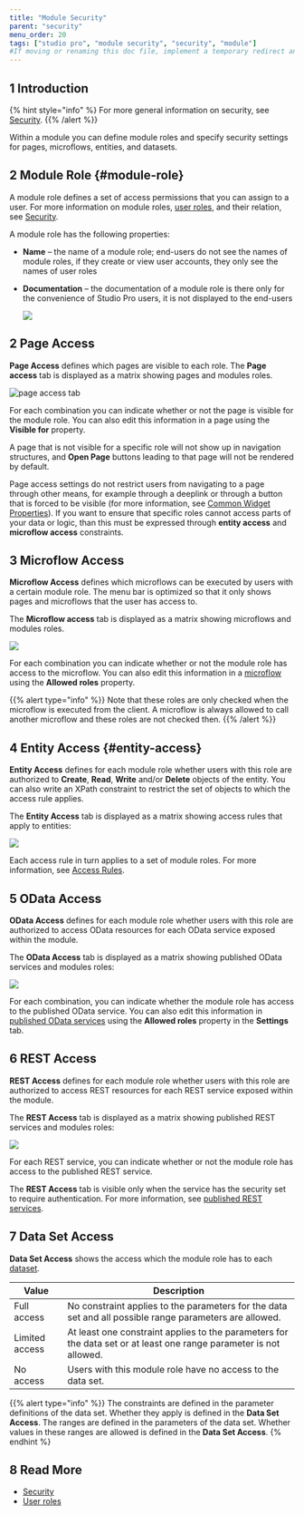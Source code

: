 ```yaml
---
title: "Module Security"
parent: "security"
menu_order: 20
tags: ["studio pro", "module security", "security", "module"]
#If moving or renaming this doc file, implement a temporary redirect and let the respective team know they should update the URL in the product. See Mapping to Products for more details. 
---
```


## 1 Introduction

{% hint style="info" %}
For more general information on security, see [Security](security).
{{% /alert %}}

Within a module you can define module roles and specify security settings for pages, microflows, entities, and datasets.

## 2 Module Role {#module-role}

A module role defines a set of access permissions that you can assign to a user. For more information on module roles, [user roles](user-roles), and their relation, see [Security](security).

A module role has the following properties:

* **Name** – the name of a module role; end-users do not see the names of module roles, if they create or view user accounts, they only see the names of user roles
*  **Documentation** – the documentation of a module role is there only for the convenience of Studio Pro users, it is not displayed to the end-users

    ![](attachments/module-security/module-roles-tab.png)

## 2 Page Access

**Page Access** defines which pages are visible to each role. The **Page access** tab is displayed as a matrix showing pages and modules roles.

![page access tab](attachments/module-security/page-access-tab.png)

For each combination you can indicate whether or not the page is visible for the module role. You can also edit this information in a page using the **Visible for** property.

A page that is not visible for a specific role will not show up in navigation structures, and **Open Page** buttons leading to that page will not be rendered by default.

Page access settings do not restrict users from navigating to a page through other means, for example through a deeplink or through a button that is forced to be visible (for more information, see [Common Widget Properties](common-widget-properties)). If you want to ensure that specific roles cannot access parts of your data or logic, than this must be expressed through **entity access** and **microflow access** constraints.

## 3 Microflow Access

**Microflow Access** defines which microflows can be executed by users with a certain module role. The menu bar is optimized so that it only shows pages and microflows that the user has access to.

The **Microflow access** tab is displayed as a matrix showing microflows and modules roles. 

![](attachments/module-security/microflow-access-tab.png)

For each combination you can indicate whether or not the module role has access to the microflow. You can also edit this information in a [microflow](microflow) using the **Allowed roles** property.

{{% alert type="info" %}}
Note that these roles are only checked when the microflow is executed from the client. A microflow is always allowed to call another microflow and these roles are not checked then.
{{% /alert %}}

## 4 Entity Access {#entity-access}

**Entity Access** defines for each module role whether users with this role are authorized to **Create**, **Read**, **Write** and/or **Delete** objects of the entity. You can also write an XPath constraint to restrict the set of objects to which the access rule applies.

The **Entity Access** tab is displayed as a matrix showing access rules that apply to entities:

![](attachments/module-security/entity-access-tab.png)

Each access rule in turn applies to a set of module roles. For more information, see [Access Rules](access-rules).

## 5 OData Access 

**OData Access** defines for each module role whether users with this role are authorized to access OData resources for each OData service exposed within the module.

The **OData Access** tab is displayed as a matrix showing published OData services and modules roles:

![](attachments/module-security/odata-access-tab.png)

For each combination, you can indicate whether the module role has access to the published OData service. You can also edit this information in [published OData services](published-odata-services) using the **Allowed roles** property in the **Settings** tab.

## 6 REST Access

**REST Access** defines for each module role whether users with this role are authorized to access REST resources for each REST service exposed within the module. 

The **REST Access** tab is displayed as a matrix showing published REST services and modules roles:

![](attachments/module-security/rest-access-tab.png)

For each REST service, you can indicate whether or not the module role has access to the published REST service.

The **REST Access** tab is visible only when the service has the security set to require authentication. For more information, see [published REST services](published-rest-services).

## 7 Data Set Access

**Data Set Access** shows the access which the module role has to each [dataset](data-sets).

| Value | Description |
| --- | --- |
| Full access | No constraint applies to the parameters for the data set and all possible range parameters are allowed. |
| Limited access | At least one constraint applies to the parameters for the data set or at least one range parameter is not allowed. |
| No access | Users with this module role have no access to the data set. |

{{% alert type="info" %}}
The constraints are defined in the parameter definitions of the data set. Whether they apply is defined in the **Data Set Access**.
The ranges are defined in the parameters of the data set. Whether values in these ranges are allowed is defined in the **Data Set Access**.
{% endhint %}

## 8 Read More

* [Security](security)
* [User roles](user-roles)
